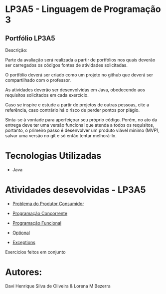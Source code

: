# LP3A5 - Linguagem de Programação 3
Portfólio LP3A5
---------------------------
Descrição: 

Parte da avaliação será realizada a partir de portfólios nos quais deverão ser carregados os códigos fontes de atividades solicitadas.

O portfólio deverá ser criado como um projeto no github que deverá ser compartilhado com o professor.

As atividades deverão ser desenvolvidas em Java, obedecendo aos requisitos solicitados em cada exercício.

Caso se inspire e estude a partir de projetos de outras pessoas, cite a referência, caso contrário há o risco de perder pontos por plágio.

Sinta-se à vontade para aperfeiçoar seu próprio código. Porém, no ato da entrega deve ter uma versão funcional que atenda a todos os requisitos, portanto, o primeiro passo é desenvolver um produto viável mínimo (MVP), salvar uma versão no git e só então tentar melhorá-lo.

# Tecnologias Utilizadas

- Java

# Atividades desevolvidas - LP3A5

- [Problema do Produtor Consumidor]()

- [Programação Concorrente]()

- [Programação Funcional]()

- [Optional]()

- [Exceptions]()

Exercicios feitos em conjunto

# Autores:
Davi Henrique Silva de Oliveira & 
Lorena M Bezerra

